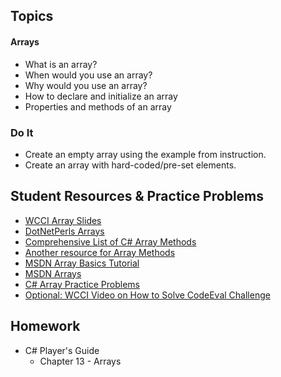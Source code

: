 ## Topics
#### Arrays
- What is an array?
- When would you use an array?
- Why would you use an array?
- How to declare and initialize an array
- Properties and methods of an array

### Do It
 - Create an empty array using the example from instruction.
 - Create an array with hard-coded/pre-set elements.

## Student Resources & Practice Problems
- [WCCI Array Slides](https://docs.google.com/presentation/d/1tAiudPEjh_RsJhFVCBY4ykgdp-FgudYbYg_YSKG-Lmo/edit?usp=sharing)
- [DotNetPerls Arrays](https://www.dotnetperls.com/array)
- [Comprehensive List of C# Array Methods](https://msdn.microsoft.com/en-us/library/system.array_methods(v=vs.110).aspx)
- [Another resource for Array Methods](https://www.tutorialspoint.com/csharp/csharp_array_class.htm)
- [MSDN Array Basics Tutorial](https://msdn.microsoft.com/en-us/library/0a7fscd0.aspx)
- [MSDN Arrays](https://msdn.microsoft.com/en-us/library/9b9dty7d.aspx)
- [C# Array Practice Problems](http://www.w3resource.com/csharp-exercises/array/index.php)
- [Optional: WCCI Video on How to Solve CodeEval Challenge](https://www.youtube.com/watch?v=_ONDlicfP7o&t=22s)

## Homework
 - C# Player's Guide 
    - Chapter 13 - Arrays
